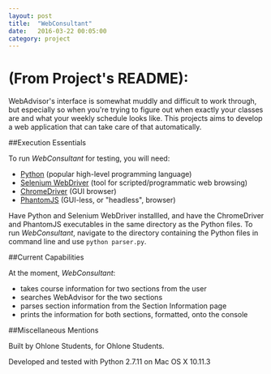 ```yaml
---
layout: post
title:  "WebConsultant"
date:   2016-03-22 00:05:00
category: project
---
```


# (From Project's README):

WebAdvisor's interface is somewhat muddly and difficult to work through, but especially so when you're trying to figure out when exactly your classes are and what your weekly schedule looks like. This projects aims to develop a web application that can take care of that automatically.

##Execution Essentials

To run *WebConsultant* for testing, you will need:
- [Python](https://www.python.org/downloads/) (popular high-level programming language)
- [Selenium WebDriver](http://www.seleniumhq.org/docs/03_webdriver.jsp) (tool for scripted/programmatic web browsing)
- [ChromeDriver](https://sites.google.com/a/chromium.org/chromedriver/) (GUI browser)
- [PhantomJS](http://phantomjs.org/) (GUI-less, or "headless", browser)

Have Python and Selenium WebDriver installled, and have the ChromeDriver and PhantomJS executables in the same directory as the Python files. To run *WebConsultant*, navigate to the directory containing the Python files in command line and use `python parser.py`.

##Current Capabilities

At the moment, *WebConsultant*:
- takes course information for two sections from the user
- searches WebAdvisor for the two sections
- parses section information from the Section Information page
- prints the information for both sections, formatted, onto the console

##Miscellaneous Mentions

Built by Ohlone Students, for Ohlone Students.

Developed and tested with Python 2.7.11 on Mac OS X 10.11.3